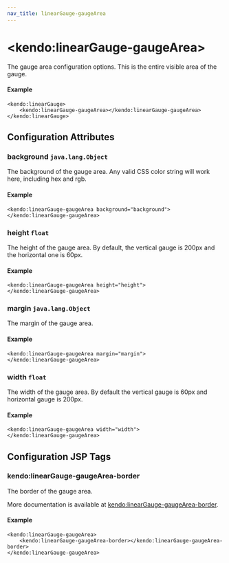 ```yaml
---
nav_title: linearGauge-gaugeArea
---
```


# \<kendo:linearGauge-gaugeArea\>

The gauge area configuration options.
This is the entire visible area of the gauge.

#### Example
    <kendo:linearGauge>
        <kendo:linearGauge-gaugeArea></kendo:linearGauge-gaugeArea>
    </kendo:linearGauge>

## Configuration Attributes

### background `java.lang.Object`

The background of the gauge area.
Any valid CSS color string will work here, including hex and rgb.

#### Example
    <kendo:linearGauge-gaugeArea background="background">
    </kendo:linearGauge-gaugeArea>

### height `float`

The height of the gauge area.  By default, the vertical gauge is 200px and
the horizontal one is 60px.

#### Example
    <kendo:linearGauge-gaugeArea height="height">
    </kendo:linearGauge-gaugeArea>

### margin `java.lang.Object`

The margin of the gauge area.

#### Example
    <kendo:linearGauge-gaugeArea margin="margin">
    </kendo:linearGauge-gaugeArea>

### width `float`

The width of the gauge area.  By default the vertical gauge is 60px and
horizontal gauge is 200px.

#### Example
    <kendo:linearGauge-gaugeArea width="width">
    </kendo:linearGauge-gaugeArea>


##  Configuration JSP Tags

### kendo:linearGauge-gaugeArea-border

The border of the gauge area.

More documentation is available at [kendo:linearGauge-gaugeArea-border](/kendo-ui/api/wrappers/jsp/lineargauge/gaugearea-border).

#### Example

    <kendo:linearGauge-gaugeArea>
        <kendo:linearGauge-gaugeArea-border></kendo:linearGauge-gaugeArea-border>
    </kendo:linearGauge-gaugeArea>

